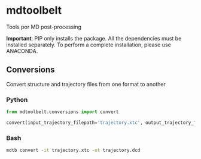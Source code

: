 # mdtoolbelt

Tools por MD post-processing

**Important**: PIP only installs the package. All the dependencies must be installed separately. To perform a complete installation, please use ANACONDA.


## Conversions

Convert structure and trajectory files from one format to another

### Python

```python
from mdtoolbelt.conversions import convert

convert(input_trajectory_filepath='trajectory.xtc', output_trajectory_filepath='trajectory.dcd')
```

### Bash

```bash
mdtb convert -it trajectory.xtc -ot trajectory.dcd
```